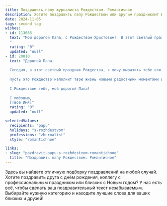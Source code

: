 ```yaml
---
title: Поздравить папу журналиста Рождеством. Романтичное
description: Хотите поздравить папу Рождеством или другим праздником? Наш ИИ создаст незабываемое поздравление, а вы обязательно выделитесь среди других.  
date: 2024-11-05
tags: second tag
wishes:
- id: 113065
  text: "Мой дорогой Папа, с Рождеством Христовым!  В этот светлый праздник, полный чудес и волшебства, я хочу пожелать тебе всего самого прекрасного. Пусть твоя жизнь, подобно рождественской звезде, сияет ярким светом,  а сердце согревается любовью и счастьем. Пусть твой острый ум,  закалённый годами журналистской работы,  вдохновляет тебя на новые открытия и победы.  Я люблю тебя бесконечно и всегда горжусь тобой. С Рождеством!
  "
  rating: "0"
  updated: "null"
- id: 20810
  text: "Дорогой Папа,
  
  Сегодня, в этот светлый праздник Рождества, я хочу выразить тебе всю глубину своей благодарности и любви. Ты всегда был для меня примером профессионализма и человечности, особенно в твоей работе журналиста, где ты не только доносишь правду, но и вносишь свет и надежду в жизни людей.
  
  Пусть это Рождество наполнит твою жизнь новыми радостными моментами и вдохновением. Желаю тебе крепкого здоровья, счастья и мира. Пусть каждый день будет наполнен любовью, которую ты так щедро даришь окружающим.
  
  С Рождеством тебя, мой дорогой Папа!
  
  С любовью,
  [Твое Имя]"
  rating: "0"
  updated: "null"

selectedValues:
  recipients: "papu"
  holidays: "s-rozhdestvom"
  professions: "zhurnalist"
  style: "romantichnoe"

links:
- slug: "pozdravit-papu-s-rozhdestvom-romantichnoe"
  title: "Поздравить папу Рождеством. Романтичное"
---
```


Здесь вы найдете отличную подборку поздравлений на любой случай.
Хотите поздравить друга с днём рождения, коллегу с профессиональным праздником или близких с Новым годом? У нас есть всё, чтобы сделать ваш поздравительный текст незабываемым. Выбирайте нужную категорию и находите лучшие слова для ваших близких и друзей!

